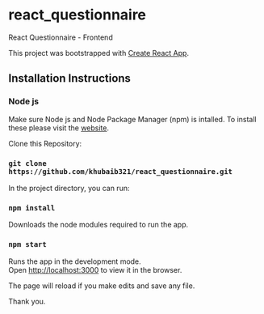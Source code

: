 # react_questionnaire
React Questionnaire - Frontend

This project was bootstrapped with [Create React App](https://github.com/facebook/create-react-app).

## Installation Instructions

### Node js

Make sure Node js and Node Package Manager (npm) is intalled. To install these please visit the [website](https://nodejs.org/en/download/).

Clone this Repository:
### `git clone https://github.com/khubaib321/react_questionnaire.git`

In the project directory, you can run:

### `npm install`

Downloads the node modules required to run the app.

### `npm start`

Runs the app in the development mode.<br>
Open [http://localhost:3000](http://localhost:3000) to view it in the browser.

The page will reload if you make edits and save any file.<br>

Thank you.
